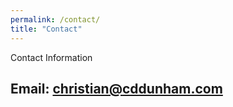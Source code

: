 ```yaml
---
permalink: /contact/
title: "Contact"
---
```

Contact Information

## Email: christian@cddunham.com
